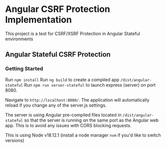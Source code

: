 # Angular CSRF Protection Implementation

This project is a test for CSRF/XSRF Protection in Angular Stateful environments

## Angular Stateful CSRF Protection 

### Getting Started
Run `npm install`
Run `ng build` to create a compiled app `/dist/angular-stateful`
Run `npm run server-stateful` to launch express (server) on port 8080. 

Navigate to `http://localhost:8080/`. The application will automatically reload if you change any of the server.js settings.

The server is using Angular pre-compiled files located in `/dist/angular-stateful` so that the server is running on the same port as the Angular web app. This is to avoid any issues with CORS blocking requests. 

This is using Node v18.12.1 (install a node manager `nvm` if you'd like to switch versions)

